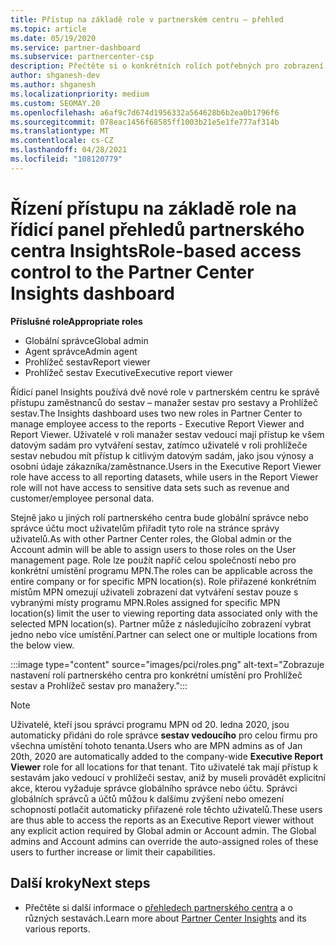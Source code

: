 ```yaml
---
title: Přístup na základě role v partnerském centru – přehled
ms.topic: article
ms.date: 05/19/2020
ms.service: partner-dashboard
ms.subservice: partnercenter-csp
description: Přečtěte si o konkrétních rolích potřebných pro zobrazení sestav služby partner Center Insights. Patří mezi ně role manažera sestav a Prohlížeč sestav.
author: shganesh-dev
ms.author: shganesh
ms.localizationpriority: medium
ms.custom: SEOMAY.20
ms.openlocfilehash: a6af9c7d674d1956332a564628b6b2ea0b1796f6
ms.sourcegitcommit: 078eac1456f68585ff1003b21e5e1fe777af314b
ms.translationtype: MT
ms.contentlocale: cs-CZ
ms.lasthandoff: 04/28/2021
ms.locfileid: "108120779"
---
```

# <a name="role-based-access-control-to-the-partner-center-insights-dashboard"></a><span data-ttu-id="8e5e3-104">Řízení přístupu na základě role na řídicí panel přehledů partnerského centra Insights</span><span class="sxs-lookup"><span data-stu-id="8e5e3-104">Role-based access control to the Partner Center Insights dashboard</span></span>

<span data-ttu-id="8e5e3-105">**Příslušné role**</span><span class="sxs-lookup"><span data-stu-id="8e5e3-105">**Appropriate roles**</span></span>

- <span data-ttu-id="8e5e3-106">Globální správce</span><span class="sxs-lookup"><span data-stu-id="8e5e3-106">Global admin</span></span>
- <span data-ttu-id="8e5e3-107">Agent správce</span><span class="sxs-lookup"><span data-stu-id="8e5e3-107">Admin agent</span></span>
- <span data-ttu-id="8e5e3-108">Prohlížeč sestav</span><span class="sxs-lookup"><span data-stu-id="8e5e3-108">Report viewer</span></span>
- <span data-ttu-id="8e5e3-109">Prohlížeč sestav Executive</span><span class="sxs-lookup"><span data-stu-id="8e5e3-109">Executive report viewer</span></span>

<span data-ttu-id="8e5e3-110">Řídicí panel Insights používá dvě nové role v partnerském centru ke správě přístupu zaměstnanců do sestav – manažer sestav pro sestavy a Prohlížeč sestav.</span><span class="sxs-lookup"><span data-stu-id="8e5e3-110">The Insights dashboard uses two new roles in Partner Center to manage employee access to the reports - Executive Report Viewer and Report Viewer.</span></span>  <span data-ttu-id="8e5e3-111">Uživatelé v roli manažer sestav vedoucí mají přístup ke všem datovým sadám pro vytváření sestav, zatímco uživatelé v roli prohlížeče sestav nebudou mít přístup k citlivým datovým sadám, jako jsou výnosy a osobní údaje zákazníka/zaměstnance.</span><span class="sxs-lookup"><span data-stu-id="8e5e3-111">Users in the Executive Report Viewer role have access to all reporting datasets, while users in the Report Viewer role will not have access to sensitive data sets such as revenue and customer/employee personal data.</span></span>  

<span data-ttu-id="8e5e3-112">Stejně jako u jiných rolí partnerského centra bude globální správce nebo správce účtu moct uživatelům přiřadit tyto role na stránce správy uživatelů.</span><span class="sxs-lookup"><span data-stu-id="8e5e3-112">As with other Partner Center roles, the Global admin or the Account admin will be able to assign users to those roles on the User management page.</span></span> <span data-ttu-id="8e5e3-113">Role lze použít napříč celou společností nebo pro konkrétní umístění programu MPN.</span><span class="sxs-lookup"><span data-stu-id="8e5e3-113">The roles can be applicable across the entire company or for specific MPN location(s).</span></span> <span data-ttu-id="8e5e3-114">Role přiřazené konkrétním místům MPN omezují uživateli zobrazení dat vytváření sestav pouze s vybranými místy programu MPN.</span><span class="sxs-lookup"><span data-stu-id="8e5e3-114">Roles assigned for specific MPN location(s) limit the user to viewing reporting data associated only with the selected MPN location(s).</span></span> <span data-ttu-id="8e5e3-115">Partner může z následujícího zobrazení vybrat jedno nebo více umístění.</span><span class="sxs-lookup"><span data-stu-id="8e5e3-115">Partner can select one or multiple locations from the below view.</span></span>

:::image type="content" source="images/pci/roles.png" alt-text="Zobrazuje nastavení rolí partnerského centra pro konkrétní umístění pro Prohlížeč sestav a Prohlížeč sestav pro manažery.":::

>[!Note]
> <span data-ttu-id="8e5e3-117">Uživatelé, kteří jsou správci programu MPN od 20. ledna 2020, jsou automaticky přidáni do role správce **sestav vedoucího** pro celou firmu pro všechna umístění tohoto tenanta.</span><span class="sxs-lookup"><span data-stu-id="8e5e3-117">Users who are MPN admins as of Jan 20th, 2020 are automatically added to the company-wide **Executive Report Viewer** role for all locations for that tenant.</span></span> <span data-ttu-id="8e5e3-118">Tito uživatelé tak mají přístup k sestavám jako vedoucí v prohlížeči sestav, aniž by museli provádět explicitní akce, kterou vyžaduje správce globálního správce nebo účtu. Správci globálních správců a účtů můžou k dalšímu zvýšení nebo omezení schopností potlačit automaticky přiřazené role těchto uživatelů.</span><span class="sxs-lookup"><span data-stu-id="8e5e3-118">These users are thus able to access the reports as an Executive Report viewer without any explicit action required by Global admin or Account admin. The Global admins and Account admins can override the auto-assigned roles of these users to further increase or limit their capabilities.</span></span>

## <a name="next-steps"></a><span data-ttu-id="8e5e3-119">Další kroky</span><span class="sxs-lookup"><span data-stu-id="8e5e3-119">Next steps</span></span>

- <span data-ttu-id="8e5e3-120">Přečtěte si další informace o [přehledech partnerského centra](partner-center-insights.md) a o různých sestavách.</span><span class="sxs-lookup"><span data-stu-id="8e5e3-120">Learn more about [Partner Center Insights](partner-center-insights.md) and its various reports.</span></span>
